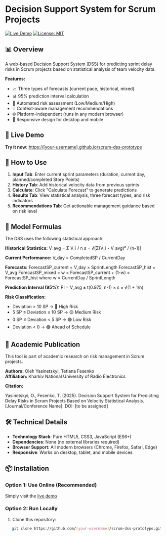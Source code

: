 # Decision Support System for Scrum Projects

[![Live Demo](https://img.shields.io/badge/demo-live-success)](https://[your-username].github.io/scrum-dss-prototype)
[![License: MIT](https://img.shields.io/badge/License-MIT-blue.svg)](https://opensource.org/licenses/MIT)

## 📊 Overview

A web-based Decision Support System (DSS) for predicting sprint delay risks in Scrum projects based on statistical analysis of team velocity data.

**Features:**
- 📈 Three types of forecasts (current pace, historical, mixed)
- 📊 95% prediction interval calculation
- 🚦 Automated risk assessment (Low/Medium/High)
- 💡 Context-aware management recommendations
- 🌐 Platform-independent (runs in any modern browser)
- 📱 Responsive design for desktop and mobile

## 🚀 Live Demo

**Try it now:** [https://[your-username].github.io/scrum-dss-prototype](https://[your-username].github.io/scrum-dss-prototype)

## 📖 How to Use

1. **Input Tab**: Enter current sprint parameters (duration, current day, planned/completed Story Points)
2. **History Tab**: Add historical velocity data from previous sprints
3. **Calculate**: Click "Calculate Forecast" to generate predictions
4. **Results Tab**: View statistical analysis, three forecast types, and risk indicators
5. **Recommendations Tab**: Get actionable management guidance based on risk level

## 🧮 Model Formulas

The DSS uses the following statistical approach:

**Historical Statistics:**
V_avg = Σ V_i / n
s = √[Σ(V_i - V_avg)² / (n-1)]

**Current Performance:**
V_day = CompletedSP / CurrentDay

**Forecasts:**
ForecastSP_current = V_day × SprintLength
ForecastSP_hist = V_avg
ForecastSP_mixed = w × ForecastSP_current + (1-w) × ForecastSP_hist
where w = CurrentDay / SprintLength

**Prediction Interval (95%):**
PI = V_avg ± t(0.975, n-1) × s × √(1 + 1/n)

**Risk Classification:**
- Deviation > 10 SP → 🔴 High Risk
- 5 SP ≤ Deviation ≤ 10 SP → 🟡 Medium Risk
- 0 SP ≤ Deviation < 5 SP → 🟢 Low Risk
- Deviation < 0 → 🟢 Ahead of Schedule

## 📄 Academic Publication

This tool is part of academic research on risk management in Scrum projects.

**Authors:** Oleh Yasinetskyi, Tetiana Fesenko  
**Affiliation:** Kharkiv National University of Radio Electronics

**Citation:**

Yasinetskyi, O., Fesenko, T. (2025). Decision Support System for Predicting
Delay Risks in Scrum Projects Based on Velocity Statistical Analysis.
[Journal/Conference Name]. DOI: [to be assigned]

## 🛠️ Technical Details

- **Technology Stack**: Pure HTML5, CSS3, JavaScript (ES6+)
- **Dependencies**: None (no external libraries required)
- **Browser Support**: All modern browsers (Chrome, Firefox, Safari, Edge)
- **Responsive**: Works on desktop, tablet, and mobile devices

## 📦 Installation

### Option 1: Use Online (Recommended)
Simply visit the [live demo](https://[your-username].github.io/scrum-dss-prototype)

### Option 2: Run Locally
1. Clone this repository:
```bash
   git clone https://github.com/[your-username]/scrum-dss-prototype.git
